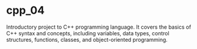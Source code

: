 # cpp_04
Introductory project to C++ programming language. It covers the basics of C++ syntax and concepts, including variables, data types, control structures, functions, classes, and object-oriented programming.

